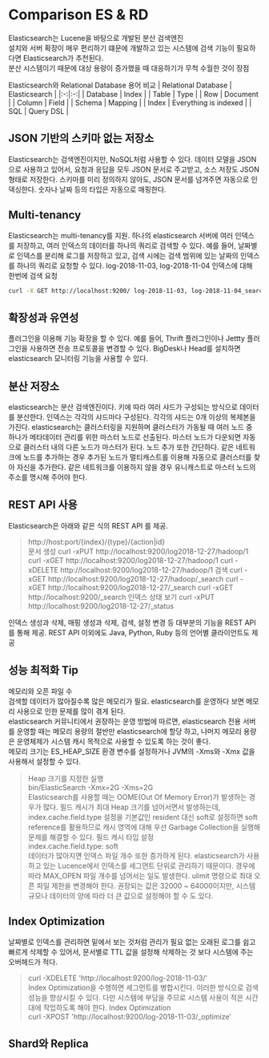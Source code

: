 Comparison ES & RD
===

Elasticsearch는 Lucene을 바탕으로 개발된 분산 검색엔진  
설치와 서버 확장이 매우 편리하기 떄문에 개발하고 있는 시스템에 검색 기능이 필요하다면 Elasticsearch가 추천된다.  
분산 시스템이기 때문에 대상 용량이 증가했을 때 대응하기가 무척 수월한 것이 장점

Elasticsearch와 Relational Database 용어 비교
| Relational Database  | Elasticsearch  |
|:-:|:-:|
| Database  | Index  |
| Table  | Type  |
| Row  | Document  |
| Column  | Field  |
| Schema  | Mapping  |
| Index  | Everything is indexed  |
| SQL  | Query DSL  |

## JSON 기반의 스키마 없는 저장소
Elasticsearch는 검색엔진이지만, NoSQL처럼 사용할 수 있다. 데이터 모델을 JSON으로 사용하고 있어서, 요청과 응답을 모두 JSON 문서로 주고받고, 소스 저장도 JSON형태로 저장한다. 스키마를 미리 정의하지 않아도, JSON 문서를 넘겨주면 자동으로 인덱싱한다. 숫자나 날짜 등의 타입은 자동으로 매핑한다.

## Multi-tenancy
Elasticsearch는 multi-tenancy를 지원. 하나의 elasticsearch 서버에 여러 인덱스를 저장하고, 여러 인덱스의 데이터를 하나의 쿼리로 검색할 수 있다.
예를 들어, 날짜별로 인덱스를 분리해 로그를 저장하고 있고, 검색 시에는 검색 범위에 있는 날짜의 인덱스를 하나의 쿼리로 요청할 수 있다.
log-2018-11-03, log-2018-11-04 인덱스에 대해 한번에 검색 요청
```Bash
curl -X GET http://localhost:9200/ log-2018-11-03, log-2018-11-04_search
```

## 확장성과 유연성
플러그인을 이용해 기능 확장을 할 수 있다. 예를 들어, Thrift 플러그인이나 Jettty 플러그인을 사용하면 전송 프로토콜을 변경할 수 있다. BigDesk나 Head를 설치하면 elasticsearch 모니터링 기능을 사용할 수 있다.

## 분산 저장소
elasticsearch는 분산 검색엔진이다. 키에 따라 여러 샤드가 구성되는 방식으로 데이터를 분산한다. 인덱스는 각각의 샤드마다 구성된다. 각각의 샤드는 0개 이상의 복제본을 가진다. elasticsearch는 클러스터링을 지원하며 클러스터가 가동될 때 여러 노드 중 하나가 메타데이터 관리를 위한 마스터 노드로 선출된다. 마스터 노드가 다운되면 자동으로 클러스터 내의 다른 노드가 마스터가 된다. 노드 추가 또한 간단하다. 같은 네트워크에 노드를 추가하는 경우 추가된 노드가 멀티캐스트를 이용해 자동으로 클러스터를 찾아 자신을 추가한다. 같은 네트워크를 이용하지 않을 경우 유니캐스트로 마스터 노드의 주소를 명시해 주어야 한다.

## REST API 사용
Elasticsearch은 아래와 같은 식의 REST API 를 제공.    
> http://host:port/{index}/{type}/{action|id}  
문서 생성
> curl -xPUT http://localhost:9200/log2018-12-27/hadoop/1
> curl -xGET http://localhost:9200/log2018-12-27/hadoop/1
> curl -xDELETE http://localhost:9200/log2018-12-27/hadoop/1
검색
> curl -xGET http://localhost:9200/log2018-12-27/hadoop/_search
> curl -xGET http://localhost:9200/log2018-12-27/_search
> curl -xGET http://localhost:9200/_search
인덱스 상태 보기
> curl -xPUT http://localhost:9200/log2018-12-27/_status

인덱스 생성과 삭제, 매핑 생성과 삭제, 검색, 설정 변경 등 대부분의 기능을 REST API를 통해 제공. REST API 이외에도 Java, Python, Ruby 등의 언어별 클라이언트도 제공  

## 성능 최적화 Tip
메모리와 오픈 파일 수  
검색할 데이터가 많아질수록 많은 메모리가 필요. elasticsearch를 운영하다 보면 메모리 사용으로 인한 문제를 많이 겪게 된다.  
elasticsearch 커뮤니티에서 권장하는 운영 방법에 따르면, elasticsearch 전용 서버를 운영할 때는 메모리 용량의 절반만 elasticsearch에 할당 하고, 나머지 메모리 용량은 운영체제가 시스템 캐시 목적으로 사용할 수 있도록 하는 것이 좋다.  
메모리 크기는 ES_HEAP_SIZE 환경 변수를 설정하거나 JVM의 -Xms와 -Xmx 값을 사용해서 설정할 수 있다.
> Heap 크기를 지정한 실행  
> bin/ElasticSearch -Xmx=2G -Xms=2G  
Elasticsearch를 사용할 때는 OOME(Out Of Memory Error)가 발생하는 경우가 많다. 필드 캐시가 최대 Heap 크기를 넘어서면서 발생하는데, index.cache.field.type 설정을 기본값인 resident 대신 soft로 설정하면 soft reference를 활용하므로 캐시 영역에 대해 우선 Garbage Collection을 실행해 문제를 해결할 수 있다.
> 필드 캐시 타입 설정  
> index.cache.field.type: soft  
데이터가 많아지면 인덱스 파일 개수 또한 증가하게 된다. elasticsearch가 사용하고 있는 Lucence에서 인덱스를 세그먼트 단위로 관리하기 때문이다. 경우에 따라 MAX_OPEN 파일 개수를 넘어서는 일도 발생한다. ulimit 명령으로 최대 오픈 파일 제한을 변경해야 한다. 권장되는 값은 32000 ~ 64000이지만, 시스템 규모나 데이터의 양에 따라 더 큰 값으로 설정해야 할 수 도 있다.

## Index Optimization
날짜별로 인덱스를 관리하면 밑에서 보는 것처럼 관리가 필요 없는 오래된 로그를 쉽고 빠르게 삭제할 수 있어서, 문서별로 TTL 값을 설정해 삭제하는 것 보다 시스템에 주는 오버헤드가 적다.
> curl -XDELETE 'http://localhost:9200/log-2018-11-03/'  
Index Optimization을 수행하면 세그먼트를 병합시킨다. 이러한 방식으로 검색 성능을 향상시킬 수 있다. 다만 시스템에 부담을 주므로 시스템 사용이 적은 시간대에 작업하도록 해야 한다.
> Index Optimization  
> curl -XPOST 'http://localhost:9200/log-2018-11-03/_optimize'  

## Shard와 Replica


